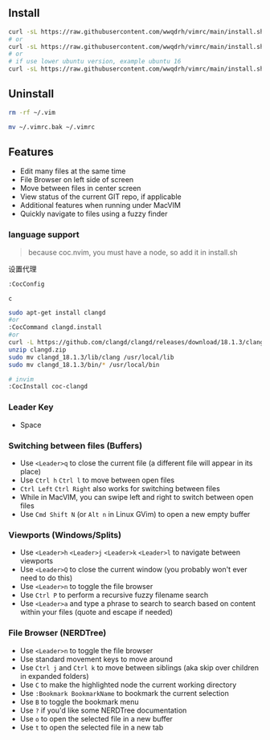 ## Install

```bash
curl -sL https://raw.githubusercontent.com/wwqdrh/vimrc/main/install.sh | sudo bash -x
# or
curl -sL https://raw.githubusercontent.com/wwqdrh/vimrc/main/install.sh | sudo bash -x --network [proxyip:port]
# or
# if use lower ubuntu version, example ubuntu 16
curl -sL https://raw.githubusercontent.com/wwqdrh/vimrc/main/install.sh | sudo bash -x --version v16.16.0
```

## Uninstall

```bash
rm -rf ~/.vim

mv ~/.vimrc.bak ~/.vimrc
```

## Features

* Edit many files at the same time
* File Browser on left side of screen
* Move between files in center screen
* View status of the current GIT repo, if applicable
* Additional features when running under MacVIM
* Quickly navigate to files using a fuzzy finder

### language support

> because coc.nvim, you must have a node, so add it in install.sh

设置代理

```bash
:CocConfig

```

`c`

```bash
sudo apt-get install clangd
#or
:CocCommand clangd.install
#or
curl -L https://github.com/clangd/clangd/releases/download/18.1.3/clangd-linux-18.1.3.zip -o clangd.zip
unzip clangd.zip
sudo mv clangd_18.1.3/lib/clang /usr/local/lib
sudo mv clangd_18.1.3/bin/* /usr/local/bin

# invim
:CocInstall coc-clangd
```

### Leader Key

- Space

### Switching between files (Buffers)

* Use `<Leader>q` to close the current file (a different file will appear in its place)
* Use `Ctrl h` `Ctrl l` to move between open files
 * `Ctrl Left` `Ctrl Right` also works for switching between files
 * While in MacVIM, you can swipe left and right to switch between open files
* Use `Cmd Shift N` (or `Alt n` in Linux GVim) to open a new empty buffer

### Viewports (Windows/Splits)

* Use `<Leader>h` `<Leader>j` `<Leader>k` `<Leader>l` to navigate between viewports
* Use `<Leader>Q` to close the current window (you probably won't ever need to do this)
* Use `<Leader>n` to toggle the file browser
* Use `Ctrl P` to perform a recursive fuzzy filename search
* Use `<Leader>a` and type a phrase to search to search based on content within your files (quote and escape if needed)

### File Browser (NERDTree)

* Use `<Leader>n` to toggle the file browser
* Use standard movement keys to move around
* Use `Ctrl j` and `Ctrl k` to move between siblings (aka skip over children in expanded folders)
* Use `C` to make the highlighted node the current working directory
* Use `:Bookmark BookmarkName` to bookmark the current selection
* Use `B` to toggle the bookmark menu
* Use `?` if you'd like some NERDTree documentation
* Use `o` to open the selected file in a new buffer
* Use `t` to open the selected file in a new tab
